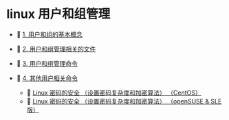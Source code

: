 # linux 用户和组管理

- 📄 [1. 用户和组的基本概念](linux%20用户和组管理/1.%20用户和组的基本概念.md)
- 📄 [2. 用户和组管理相关的文件](linux%20用户和组管理/2.%20用户和组管理相关的文件.md)
- 📄 [3. 用户和组管理命令](linux%20用户和组管理/3.%20用户和组管理命令.md)
- 📑 [4. 其他用户相关命令](linux%20用户和组管理/4.%20其他用户相关命令.md)

  - 📄 [Linux 密码的安全 （设置密码复杂度和加密算法） （CentOS）](linux%20安全管理/linux%20密码相关设置/Linux%20密码的安全%20（设置密码复杂度和加密算法）%20（CentOS）.md)
  - 📄 [Linux 密码的安全 （设置密码复杂度和加密算法） （openSUSE & SLE 版）](linux%20安全管理/linux%20密码相关设置/Linux%20密码的安全%20（设置密码复杂度和加密算法）%20（openSUSE%20&%20SLE%20版）.md)

‍
